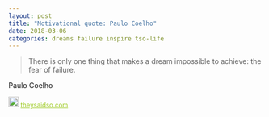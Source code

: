 ```yaml
---
layout: post
title: "Motivational quote: Paulo Coelho"
date: 2018-03-06
categories: dreams failure inspire tso-life
---
```

> There is only one thing that makes a dream impossible to achieve: the fear of failure.

Paulo Coelho

<span style="z-index:50;font-size:0.9em;"><img src="https://theysaidso.com/branding/theysaidso.png" height="20" width="20" alt="theysaidso.com"/><a href="https://theysaidso.com" title="Powered by quotes from theysaidso.com" style="color: #9fcc25; margin-left: 4px; vertical-align: middle;">theysaidso.com</a></span>
